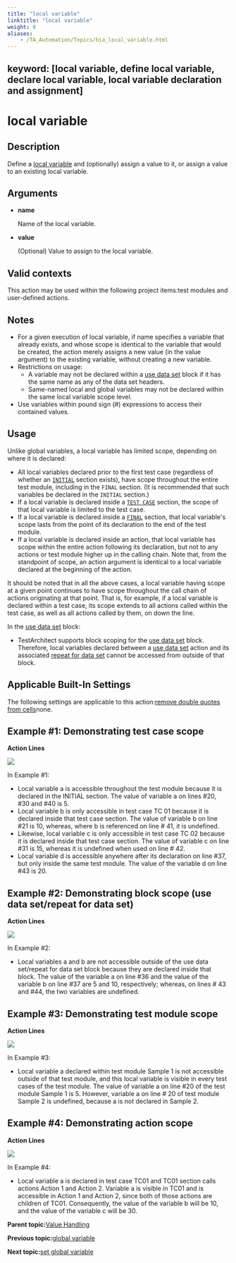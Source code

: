 ```yaml
--- 
title: "local variable"
linktitle: "local variable"
weight: 8
aliases: 
    - /TA_Automation/Topics/bia_local_variable.html
---
```

keyword: [local variable, define local variable, declare local variable, local variable declaration and assignment]
---

# local variable

## Description

Define a [local variable](The_test_language_variables.html) and \(optionally\) assign a value to it, or assign a value to an existing local variable.

## Arguments

-   **name**

    Name of the local variable.

-   **value**

    \(Optional\) Value to assign to the local variable.


## Valid contexts

This action may be used within the following project items:test modules and user-defined actions.

## Notes

-   For a given execution of local variable, if name specifies a variable that already exists, and whose scope is identical to the variable that would be created, the action merely assigns a new value \(in the value argument\) to the existing variable, without creating a new variable.
-   Restrictions on usage:
    -   A variable may not be declared within a [use data set](bia_use_data_set.html) block if it has the same name as any of the data set headers.
    -   Same-named local and global variables may not be declared within the same local variable scope level.
-   Use variables within pound sign \(\#\) expressions to access their contained values.

## Usage

Unlike global variables, a local variable has limited scope, depending on where it is declared:

-   All local variables declared prior to the first test case \(regardless of whether an [`INITIAL`](bia_initial.html) section exists\), have scope throughout the entire test module, including in the `FINAL` section. \(It is recommended that such variables be declared in the `INITIAL` section.\)
-   If a local variable is declared inside a [`TEST CASE`](bia_test_case.html) section, the scope of that local variable is limited to the test case.
-   If a local variable is declared inside a [`FINAL`](bia_final.html) section, that local variable's scope lasts from the point of its declaration to the end of the test module.
-   If a local variable is declared inside an action, that local variable has scope within the entire action following its declaration, but not to any actions or test module higher up in the calling chain. Note that, from the standpoint of scope, an action argument is identical to a local variable declared at the beginning of the action.

It should be noted that in all the above cases, a local variable having scope at a given point continues to have scope throughout the call chain of actions originating at that point. That is, for example, if a local variable is declared within a test case, its scope extends to all actions called within the test case, as well as all actions called by them, on down the line.

In the [use data set](bia_use_data_set.html) block:

-   TestArchitect supports block scoping for the [use data set](bia_use_data_set.html) block. Therefore, local variables declared between a [use data set](bia_use_data_set.html) action and its associated [repeat for data set](bia_repeat_for_data_set.html) cannot be accessed from outside of that block.

## Applicable Built-In Settings

The following settings are applicable to this action:[remove double quotes from cells](bis_remove_double_quotes_from_cells.html)none.

## Example \#1: Demonstrating test case scope

**Action Lines**

![](/images//Images/bia_local_variable_test_case_scope_pgm.png)

In Example \#1:

-   Local variable a is accessible throughout the test module because it is declared in the INITIAL section. The value of variable a on lines \#20, \#30 and \#40 is 5.
-   Local variable b is only accessible in test case TC 01 because it is declared inside that test case section. The value of variable b on line \#21 is 10, whereas, where b is referenced on line \# 41, it is undefined.
-   Likewise, local variable c is only accessible in test case TC 02 because it is declared inside that test case section. The value of variable c on line \#31 is 15, whereas it is undefined when used on line \# 42.
-   Local variable d is accessible anywhere after its declaration on line \#37, but only inside the same test module. The value of the variable d on line \#43 is 20.

## Example \#2: Demonstrating block scope \(use data set/repeat for data set\)

**Action Lines**

![](/images//Images/bia_local_variable_block_scope_pgm.png)

In Example \#2:

-   Local variables a and b are not accessible outside of the use data set/repeat for data set block because they are declared inside that block. The value of the variable a on line \#36 and the value of the variable b on line \#37 are 5 and 10, respectively; whereas, on lines \# 43 and \#44, the two variables are undefined.

## Example \#3: Demonstrating test module scope

**Action Lines**

![](/images//Images/bia_local_variable_test_module_scope_pgm.png)

In Example \#3:

-   Local variable a declared within test module Sample 1 is not accessible outside of that test module, and this local variable is visible in every test cases of the test module. The value of variable a on line \#20 of the test module Sample 1 is 5. However, variable a on line \# 20 of test module Sample 2 is undefined, because a is not declared in Sample 2.

## Example \#4: Demonstrating action scope

**Action Lines**

![](/images//Images/bia_local_variable_action_scope_pgm.png)

In Example \#4:

-   Local variable a is declared in test case TC01 and TC01 section calls actions Action 1 and Action 2. Variable a is visible in TC01 and is accessible in Action 1 and Action 2, since both of those actions are children of TC01. Consequently, the value of the variable b will be 10, and the value of the variable c will be 30.

**Parent topic:**[Value Handling](/TA_Automation/Topics/bia_Value_handling.html)

**Previous topic:**[global variable](/TA_Automation/Topics/bia_global_variable.html)

**Next topic:**[set global variable](/TA_Automation/Topics/bia_set_global_variable.html)

